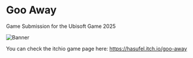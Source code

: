 # Goo Away

Game Submission for the Ubisoft Game 2025

![Banner](https://img.itch.zone/aW1nLzIwNjk4ODYwLnBuZw==/original/drYTd3.png)

You can check the itchio game page here:
https://hasufel.itch.io/goo-away


